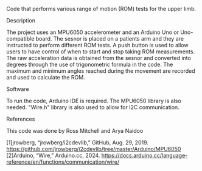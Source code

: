 Code that performs various range of motion (ROM) tests for the upper limb.

Description

The project uses an MPU6050 accelerometer and an Arduino Uno or Uno-compatible board. 
The sesnor is placed on a patients arm and they are instructed to perform different ROM tests.
A push button is used to allow users to have control of when to start and stop taking ROM measurements.
The raw acceleration data is obtained from the sesnor and converted into degrees through the use of trigonometric formula in the code.
The maximum and minimum angles reached during the movement are recorded and used to calculate the ROM.

Software

To run the code, Arduino IDE is required. The MPU6050 library is also needed. "Wire.h" library is also used to allow for I2C communication. 

References

This code was done by Ross Mitchell and Arya Naidoo

[1]jrowberg, “jrowberg/i2cdevlib,” GitHub, Aug. 29, 2019. https://github.com/jrowberg/i2cdevlib/tree/master/Arduino/MPU6050
[2]Arduino, “Wire,” Arduino.cc, 2024. https://docs.arduino.cc/language-reference/en/functions/communication/wire/
